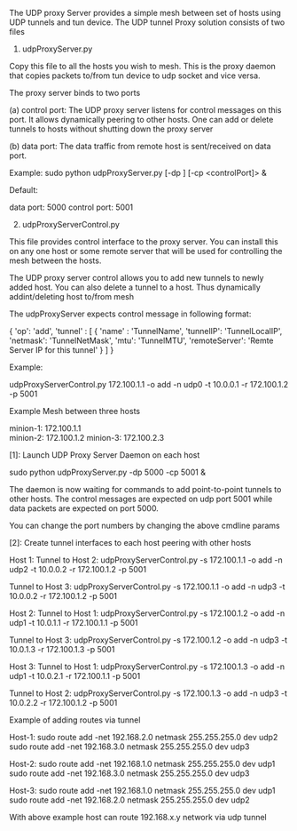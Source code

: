 The UDP proxy Server provides a simple mesh between set of hosts 
using UDP tunnels and tun device. The UDP tunnel Proxy solution 
consists of two files 

1. udpProxyServer.py 

Copy this file to all the hosts you wish to mesh. This is the proxy daemon 
that copies packets to/from tun device to udp socket and vice versa. 

The proxy server binds to two ports 

(a) control port: 
The UDP proxy server listens for control messages on this port. It allows dynamically peering to other hosts. One can add or delete tunnels to hosts without shutting down the proxy server

(b) data port: 
The data traffic from remote host is sent/received on data port. 


Example:
sudo python udpProxyServer.py [-dp <dataPort>] [-cp <controlPort]> &

Default: 

data port: 5000
control port: 5001 

2. udpProxyServerControl.py 

This file provides control interface to the proxy server. You can install this on any one host or some remote server that will be used for controlling the mesh between the hosts. 

The UDP proxy server control allows you to add new tunnels to newly added host. You can also delete a tunnel to a host. Thus dynamically addint/deleting host to/from mesh 

The udpProxyServer expects control message in following format: 

{ 
  'op': 'add',
  'tunnel' : [
      {
        'name' : 'TunnelName',
        'tunnelIP': 'TunnelLocalIP',
        'netmask': 'TunnelNetMask',
        'mtu': 'TunnelMTU',
        'remoteServer': 'Remte Server IP for this tunnel'
      }
   ]
}

Example: 

udpProxyServerControl.py 172.100.1.1 -o add -n udp0 -t 10.0.0.1 -r 172.100.1.2 -p 5001

Example Mesh between three hosts 

minion-1: 172.100.1.1   
minion-2: 172.100.1.2
minion-3: 172.100.2.3

[1]: Launch UDP Proxy Server Daemon on each host

sudo python udpProxyServer.py -dp 5000 -cp 5001 &

The daemon is now waiting for commands to add point-to-point 
tunnels to other hosts. The control messages are expected on udp port 5001 
while data packets are expected on port 5000. 

You can change the port numbers by changing the above cmdline params 

[2]: Create tunnel interfaces to each host peering with other hosts

Host 1: 
  Tunnel to Host 2:
      udpProxyServerControl.py -s 172.100.1.1 -o add -n udp2 -t 10.0.0.2 -r 172.100.1.2 -p 5001

  Tunnel to Host 3:
      udpProxyServerControl.py -s 172.100.1.1 -o add -n udp3 -t 10.0.0.2 -r 172.100.1.2 -p 5001

Host 2: 
  Tunnel to Host 1:
      udpProxyServerControl.py -s 172.100.1.2 -o add -n udp1 -t 10.0.1.1 -r 172.100.1.1 -p 5001

  Tunnel to Host 3:
      udpProxyServerControl.py -s 172.100.1.2 -o add -n udp3 -t 10.0.1.3 -r 172.100.1.3 -p 5001

Host 3: 
  Tunnel to Host 1:
      udpProxyServerControl.py -s 172.100.1.3 -o add -n udp1 -t 10.0.2.1 -r 172.100.1.1 -p 5001

  Tunnel to Host 2:
      udpProxyServerControl.py -s 172.100.1.3 -o add -n udp3 -t 10.0.2.2 -r 172.100.1.2 -p 5001


Example of adding routes via tunnel 

Host-1:
sudo route add -net 192.168.2.0 netmask 255.255.255.0 dev udp2
sudo route add -net 192.168.3.0 netmask 255.255.255.0 dev udp3

Host-2:
sudo route add -net 192.168.1.0 netmask 255.255.255.0 dev udp1
sudo route add -net 192.168.3.0 netmask 255.255.255.0 dev udp3

Host-3:
sudo route add -net 192.168.1.0 netmask 255.255.255.0 dev udp1
sudo route add -net 192.168.2.0 netmask 255.255.255.0 dev udp2


With above example host can route 192.168.x.y network via udp tunnel 



